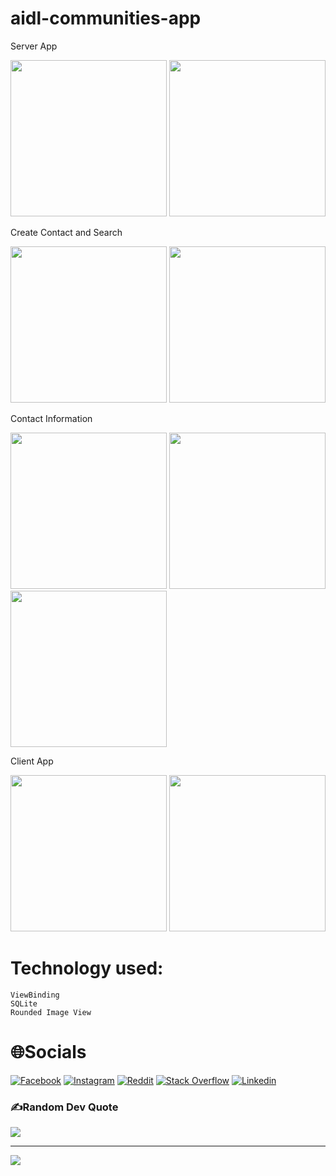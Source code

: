 # aidl-communities-app

Server App

<img src="Screenshot_1.png" width = "250" >   <img src="Screenshot_2.png" width = "250" >   


Create Contact and Search

<img src="Screenshot_3.png" width = "250" >   <img src="Screenshot_4.png" width = "250" >


Contact Information
 
 <img src="Screenshot_5.png" width = "250" >        <img src="Screenshot_6.png" width = "250" >      <img src="Screenshot_7.png" width = "250" > 


Client App

<img src="Screenshot_8.png" width = "250" >  <img src="Screenshot_9.png" width = "250" > 

 
# Technology used:
    ViewBinding
    SQLite
    Rounded Image View
    

# 🌐Socials
[![Facebook](https://img.shields.io/badge/Facebook-%231877F2.svg?logo=Facebook&logoColor=white)](https://facebook.com/https://www.facebook.com/hoang.ryann/) [![Instagram](https://img.shields.io/badge/Instagram-%23E4405F.svg?logo=Instagram&logoColor=white)](https://instagram.com/https://www.instagram.com/hoang.ryann/) [![Reddit](https://img.shields.io/badge/Reddit-%23FF4500.svg?logo=Reddit&logoColor=white)](https://reddit.com/user/https://www.reddit.com/user/_VN-RyanH_) [![Stack Overflow](https://img.shields.io/badge/-Stackoverflow-FE7A16?logo=stack-overflow&logoColor=white)](https://stackoverflow.com/users/16934787) [![Linkedin](https://img.shields.io/badge/Linkedin-%231877F2.svg?logo=Linkedin&logoColor=white)](https://www.linkedin.com/in/ryanhoang21/)


### ✍️Random Dev Quote
![](https://quotes-github-readme.vercel.app/api?type=horizontal&theme=tokyonight)

---
[![](https://visitcount.itsvg.in/api?id=lil-dua&icon=0&color=1)](https://visitcount.itsvg.in)
